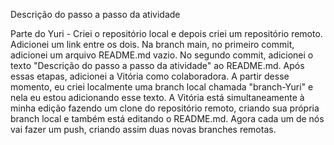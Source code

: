 Descrição do passo a passo da atividade

Parte do Yuri - Criei o repositório local e depois criei um repositório remoto. Adicionei um link entre os dois. 
Na branch main, no primeiro commit, adicionei um arquivo README.md vazio. No segundo commit, adicionei o texto "Descrição do passo a passo da atividade" ao README.md.
Após essas etapas, adicionei a Vitória como colaboradora. A partir desse momento, eu criei localmente uma branch local chamada "branch-Yuri" e nela eu estou adicionando esse texto.
A Vitória está simultaneamente à minha edição fazendo um clone do repositório remoto, criando sua própria branch local e também está editando o README.md. Agora cada um de nós vai fazer um push, criando assim duas novas branches remotas.
